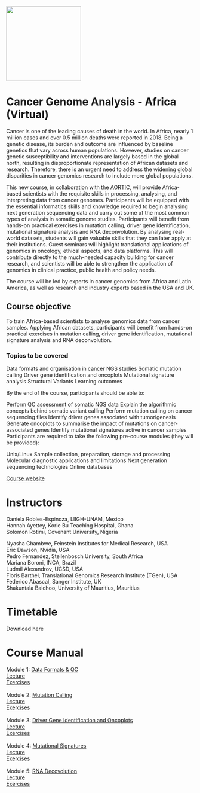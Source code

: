 <img src="https://coursesandconferences.wellcomeconnectingscience.org/wp-content/themes/wcc_courses_and_conferences/dist/assets/svg/logo.svg" width="200" height="200">

# Cancer Genome Analysis - Africa (Virtual)

Cancer is one of the leading causes of death in the world. In Africa, nearly 1 million cases and over 0.5 million deaths were reported in 2018. Being a genetic disease, its burden and outcome are influenced by baseline genetics that vary across human populations. However, studies on cancer genetic susceptibility and interventions are largely based in the global north, resulting in disproportionate representation of African datasets and research. Therefore, there is an urgent need to address the widening global disparities in cancer genomics research to include more global populations. 

This new course, in collaboration with the <a href="https://aortic-africa.org/" target="_blank">AORTIC</a>, will provide Africa-based scientists with the requisite skills in processing, analysing, and interpreting data from cancer genomes. Participants will be equipped with the essential informatics skills and knowledge required to begin analysing next generation sequencing data and carry out some of the most common types of analysis in somatic genome studies.  Participants will benefit from hands-on practical exercises in mutation calling, driver gene identification, mutational signature analysis and RNA deconvolution. By analysing real-world datasets, students will gain valuable skills that they can later apply at their institutions. Guest seminars will highlight translational applications of genomics in oncology, ethical aspects, and data platforms. This will contribute directly to the much-needed capacity building for cancer research, and scientists will be able to strengthen the application of genomics in clinical practice, public health and policy needs. 

The course will be led by experts in cancer genomics from Africa and Latin America, as well as research and industry experts based in the USA and UK. 

## Course objective

To train Africa-based scientists to analyse genomics data from cancer samples. Applying African datasets, participants will benefit from hands-on practical exercises in mutation calling, driver gene identification, mutational signature analysis and RNA deconvolution.

### Topics to be covered

Data formats and organisation in cancer NGS studies
Somatic mutation calling
Driver gene identification and oncoplots
Mutational signature analysis
Structural Variants
Learning outcomes

By the end of the course, participants should be able to:

Perform QC assessment of somatic NGS data
Explain the algorithmic concepts behind somatic variant calling 
Perform mutation calling on cancer sequencing files 
Identify driver genes associated with tumorigenesis
Generate oncoplots to summarise the impact of mutations on cancer-associated genes
Identify mutational signatures active in cancer samples
Participants are required to take the following pre-course modules (they will be provided):

Unix/Linux
Sample collection, preparation, storage and processing
Molecular diagnostic applications and limitations
Next generation sequencing technologies
Online databases

<a href="https://coursesandconferences.wellcomeconnectingscience.org/event/cancer-genome-analysis-africa-virtual-20220912/" target="_blank">Course website</a>

# Instructors

Daniela Robles-Espinoza, LIIGH-UNAM, Mexico<br>
Hannah Ayettey, Korle Bu Teaching Hospital, Ghana<br>
Solomon Rotimi, Covenant University, Nigeria<br>

Nyasha Chambwe, Feinstein Institutes for Medical Research, USA<br>
Eric Dawson, Nvidia, USA<br>
Pedro Fernandez, Stellenbosch University, South Africa<br>
Mariana Boroni, INCA, Brazil<br>
Ludmil Alexandrov, UCSD, USA<br>
Floris Barthel, Translational Genomics Research Institute (TGen), USA<br>
Federico Abascal, Sanger Institute, UK<br>
Shakuntala Baichoo, University of Mauritius, Mauritius<br>

# Timetable

Download here

# Course Manual

Module 1: <a href="https://github.com/WCSCourses/cancer_genome_analysis_africa/tree/main/modules/Data%20formats%20and%20QC">Data Formats & QC</a><br>
<a href="https://github.com/WCSCourses/cancer_genome_analysis_africa/blob/main/modules/Data%20formats%20and%20QC/Module_1_Lecture_Data_formats.pptx">Lecture</a><br>
<a href="https://github.com/WCSCourses/cancer_genome_analysis_africa/blob/main/modules/Data%20formats%20and%20QC/data_formats_exercises.pdf">Exercises</a><br><br>
Module 2: <a href="https://github.com/WCSCourses/cancer_genome_analysis_africa/tree/main/modules/Mutation%20calling">Mutation Calling</a><br>
<a href="https://github.com/WCSCourses/cancer_genome_analysis_africa/blob/main/modules/Mutation%20calling/Cancer%20Genomics%20Course%20-%20Somatic%20Variant%20Calling.pdf">Lecture</a><br>
<a href="https://github.com/WCSCourses/cancer_genome_analysis_africa/blob/main/modules/Mutation%20calling/mutation_calling_exercises.md">Exercises</a><br><br>
Module 3: <a href="https://github.com/WCSCourses/cancer_genome_analysis_africa/tree/main/modules/Driver%20gene%20and%20oncoplots">Driver Gene Identification and Oncoplots</a><br>
<a href="">Lecture</a><br>
<a href="https://github.com/WCSCourses/cancer_genome_analysis_africa/tree/main/modules/Driver%20gene%20and%20oncoplots/Exercises">Exercises</a><br><br>
Module 4: <a href="https://github.com/WCSCourses/cancer_genome_analysis_africa/tree/main/modules/Mutational%20Signatures">Mutational Signatures</a><br>
<a href="https://github.com/WCSCourses/cancer_genome_analysis_africa/blob/main/modules/Mutational%20Signatures/Module_4_Lecture_MutationalSignatures_final.pdf">Lecture</a><br>
<a href="https://github.com/WCSCourses/cancer_genome_analysis_africa/blob/main/modules/Mutational%20Signatures/SigProfilerExtractor_exercises_final.pdf">Exercises</a><br><br>
Module 5: <a href="https://github.com/WCSCourses/cancer_genome_analysis_africa/tree/main/modules/RNA%20deconvolution">RNA Decovolution</a><br>
<a href="">Lecture</a><br>
<a href="">Exercises</a><br><br>
